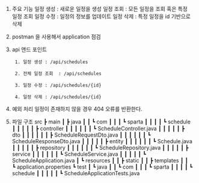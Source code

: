 1. 주요 기능
    일정 생성 : 새로운 일정을 생성
    일정 조회 : 모든 일정을 조회 혹은 특정 일정 조회
    일정 수정 : 일정의 정보를 업데이트
    일정 삭제 : 특정 일정을 id 기반으로 삭제 

2. postman 을 사용해서 application 점검 

3. api 앤드 포인트 
     
        1. 일정 생성 : /api/schedules

        2. 전체 일정 조회  : /api/schedules
        
        3. 일정 수정 : /api/schedules/{id}
        
        4. 일정 삭제 : /api/schedules/{id}

4. 예외 처리
    일정이 존재하지 않을 경우 404 오류를 반환한다. 

5. 파일 구조 
src
┣ main
┃ ┣ java
┃ ┃ ┗ com
┃ ┃ ┃ ┗ sparta
┃ ┃ ┃ ┃ ┗ schedule
┃ ┃ ┃ ┃ ┃ ┣ controller
┃ ┃ ┃ ┃ ┃ ┃ ┗ ScheduleController.java
┃ ┃ ┃ ┃ ┃ ┣ dto
┃ ┃ ┃ ┃ ┃ ┃ ┣ ScheduleRequestDto.java
┃ ┃ ┃ ┃ ┃ ┃ ┗ ScheduleResponseDto.java
┃ ┃ ┃ ┃ ┃ ┣ entity
┃ ┃ ┃ ┃ ┃ ┃ ┗ Schedule.java
┃ ┃ ┃ ┃ ┃ ┣ repository
┃ ┃ ┃ ┃ ┃ ┃ ┗ ScheduleRepository.java
┃ ┃ ┃ ┃ ┃ ┣ service
┃ ┃ ┃ ┃ ┃ ┃ ┗ ScheduleService.java
┃ ┃ ┃ ┃ ┃ ┗ ScheduleApplication.java
┃ ┗ resources
┃ ┃ ┣ static
┃ ┃ ┣ templates
┃ ┃ ┗ application.properties
┗ test
┃ ┗ java
┃ ┃ ┗ com
┃ ┃ ┃ ┗ sparta
┃ ┃ ┃ ┃ ┗ schedule
┃ ┃ ┃ ┃ ┃ ┗ ScheduleApplicationTests.java
